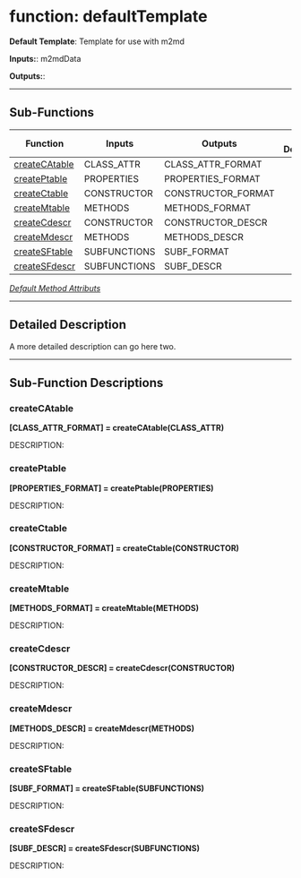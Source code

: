 # function: defaultTemplate

**Default Template**: Template for use with m2md

**Inputs:**: m2mdData

**Outputs:**: 

 ***

## Sub-Functions

| Function | Inputs | Outputs | Brief Description |
| -------- | ------ | ------- | ----------------- |
| [createCAtable](#createcatable) | CLASS_ATTR | CLASS_ATTR_FORMAT |  |
| [createPtable](#createptable) | PROPERTIES | PROPERTIES_FORMAT |  |
| [createCtable](#createctable) | CONSTRUCTOR | CONSTRUCTOR_FORMAT |  |
| [createMtable](#createmtable) | METHODS | METHODS_FORMAT |  |
| [createCdescr](#createcdescr) | CONSTRUCTOR | CONSTRUCTOR_DESCR |  |
| [createMdescr](#createmdescr) | METHODS | METHODS_DESCR |  |
| [createSFtable](#createsftable) | SUBFUNCTIONS | SUBF_FORMAT |  |
| [createSFdescr](#createsfdescr) | SUBFUNCTIONS | SUBF_DESCR |  |


[*Default Method Attributs*](https://www.mathworks.com/help/matlab/matlab_oop/method-attributes.html)

 ***

## Detailed Description


 A more detailed description can go here two.


 ***

## Sub-Function Descriptions

### createCAtable

**[CLASS_ATTR_FORMAT] = createCAtable(CLASS_ATTR)**

DESCRIPTION: 
### createPtable

**[PROPERTIES_FORMAT] = createPtable(PROPERTIES)**

DESCRIPTION: 
### createCtable

**[CONSTRUCTOR_FORMAT] = createCtable(CONSTRUCTOR)**

DESCRIPTION: 
### createMtable

**[METHODS_FORMAT] = createMtable(METHODS)**

DESCRIPTION: 
### createCdescr

**[CONSTRUCTOR_DESCR] = createCdescr(CONSTRUCTOR)**

DESCRIPTION: 
### createMdescr

**[METHODS_DESCR] = createMdescr(METHODS)**

DESCRIPTION: 
### createSFtable

**[SUBF_FORMAT] = createSFtable(SUBFUNCTIONS)**

DESCRIPTION: 
### createSFdescr

**[SUBF_DESCR] = createSFdescr(SUBFUNCTIONS)**

DESCRIPTION: 
